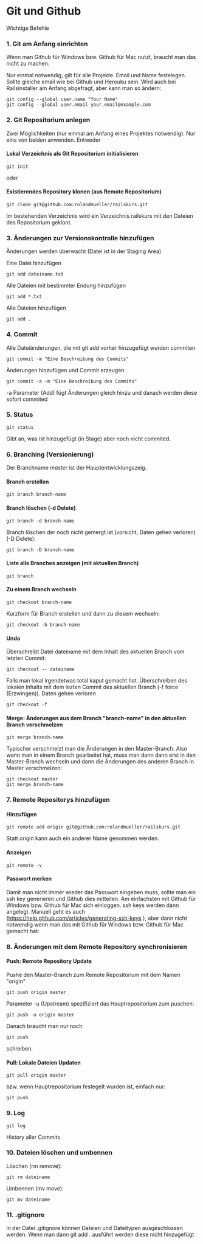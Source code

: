 # Git und Github

Wichtige Befehle

### 1. Git am Anfang einrichten 

Wenn man Github für Windows bzw. Github für Mac nutzt, braucht man das nicht zu machen.

Nur einmal notwendig, gilt für alle Projekte. Email und Name festelegen. Sollte gleiche email wie bei Github und Herouku sein. Wird auch bei Railsinstaller am Anfang abgefragt, aber kann man so ändern:

    git config --global user.name "Your Name"
    git config --global user.email your.email@example.com
    
### 2. Git Repositorium anlegen

Zwei Möglichkeiten (nur einmal am Anfang eines Projektes notwendig). Nur eins von beiden anwenden. Entweder

#### Lokal Verzeichnis als Git Repositorium initialisieren

    git init
   
oder
    
#### Existierendes Repository klonen (aus Remote Repositorium)

    git clone git@github.com:rolandmueller/railskurs.git
    
Im bestehenden Verzeichnis wird ein Verzeichnis railskurs mit den Dateien des Repositorium geklont.

### 3. Änderungen zur Versionskontrolle hinzufügen

Änderungen werden überwacht (Datei ist in der Staging Area)

Eine Datei hinzufügen

    git add dateiname.txt
    
Alle Dateien mit bestimmter Endung hinzufügen
        
    git add *.txt
    
Alle Dateien hinzufügen

    git add .
    
### 4. Commit 

Alle Dateiänderungen, die mit git add vorher hinzugefügt wurden commiten 

    git commit -m "Eine Beschreibung des Commits"

Änderungen hinzufügen und Commit erzeugen 

    git commit -a -m "Eine Beschreibung des Commits"
    
-a Parameter (Add) fügt Änderungen gleich hinzu und danach werden diese sofort commited

### 5. Status

    git status
    
Gibt an, was ist hinzugefügt (in Stage) aber noch nicht commited.

### 6. Branching (Versionierung)

Der Branchname *master* ist der Hauptentwicklungszeig.

#### Branch erstellen

    git branch branch-name

#### Branch löschen (-d Delete)

    git branch -d branch-name
    
Branch löschen der noch nicht gemergt ist (vorsicht, Daten gehen verloren) (-D Delete):

    git branch -D branch-name
    
#### Liste alle Branches anzeigen (mit aktuellen Branch)

    git branch
    
#### Zu einem Branch wechseln

    git checkout branch-name 
    
Kurzform für Branch erstellen und dann zu diesem wechseln:

    git checkout -b branch-name

#### Undo

Überschreibt Datei dateiname mit dem Inhalt des aktuellen Branch vom letzten Commit:
    
    git checkout -- dateiname
    
Falls man lokal irgendetwas total kaput gemacht hat. Überschreiben des lokalen Inhalts mit dem 
lezten Commit des aktuellen Branch (-f force (Erzwingen)). Daten gehen verloren

    git checkout -f
    
#### Merge: Änderungen aus dem Branch "branch-name" in den aktuellen Branch verschmelzen

    git merge branch-name
    
Typischer verschmelzt man die Änderungen in den Master-Branch. Also wenn man in einem Branch gearbeitet hat, 
muss man dann dann erst in den Master-Branch wechseln und dann die Änderungen des anderen Branch in Master verschmelzen:

    git checkout master
    git merge branch-name
    
### 7. Remote Repositorys hinzufügen
  
#### Hinzufügen

    git remote add origin git@github.com:rolandmueller/railskurs.git
    
Statt origin kann auch ein anderer Name genommen werden.

#### Anzeigen

    git remote -v

#### Passwort merken

Damit man nicht immer wieder das Passwort eingeben muss, sollte man ein ssh key generieren und Github dies mitteilen. 
Am einfachsten mit Github für Windows bzw. Github für Mac sich einloggen. ssh keys werden dann angelegt. 
Manuell geht es auch (https://help.github.com/articles/generating-ssh-keys ), aber
dann nicht notwendig wenn man das mit Github für Windows bzw. Github für Mac gemacht hat: 

### 8. Änderungen mit dem Remote Repository synchronisieren


#### Push: Remote Repository Update

Pushe den Master-Branch zum Remote Repositorium mit dem Namen "origin" 

    git push origin master

Parameter -u (Upstream) spezifiziert das Hauptrepositorium zum puschen:

    git push -u origin master

Danach braucht man nur noch

    git push 

schreiben.

#### Pull: Lokale  Dateien Updaten 

    git pull origin master

bzw. wenn Hauptrepositorium festegelt wurden ist, einfach nur:

    git push
    
### 9. Log

    git log
    
History aller Commits

### 10. Dateien löschen und umbennen

Löschen (rm remove):

    git rm dateiname

Umbennen (mv move):

    git mv dateiname
   
### 11. .gitignore

in der Datei .gitignore können Dateien und Dateitypen ausgeschlossen werden. Wenn man dann git add . ausführt werden diese nicht hinzugefügt
